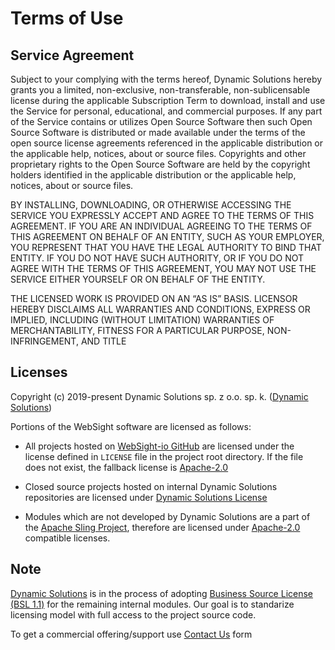 # Terms of Use

## Service Agreement

Subject to your complying with the terms hereof, Dynamic Solutions hereby grants you a limited, non-exclusive, non-transferable, non-sublicensable license during the applicable Subscription Term to download, install and use the Service for personal, educational, and commercial purposes. If any part of the Service contains or utilizes Open Source Software then such Open Source Software is distributed or made available under the terms of the open source license agreements referenced in the applicable distribution or the applicable help, notices, about or source files. Copyrights and other proprietary rights to the Open Source Software are held by the copyright holders identified in the applicable distribution or the applicable help, notices, about or source files.

BY INSTALLING, DOWNLOADING, OR OTHERWISE ACCESSING THE SERVICE YOU EXPRESSLY ACCEPT AND AGREE TO THE TERMS OF THIS AGREEMENT. IF YOU ARE AN INDIVIDUAL AGREEING TO THE TERMS OF THIS AGREEMENT ON BEHALF OF AN ENTITY, SUCH AS YOUR EMPLOYER, YOU REPRESENT THAT YOU HAVE THE LEGAL AUTHORITY TO BIND THAT ENTITY. IF YOU DO NOT HAVE SUCH AUTHORITY, OR IF YOU DO NOT AGREE WITH THE TERMS OF THIS AGREEMENT, YOU MAY NOT USE THE SERVICE EITHER YOURSELF OR ON BEHALF OF THE ENTITY.

THE LICENSED WORK IS PROVIDED ON AN “AS IS” BASIS. LICENSOR HEREBY DISCLAIMS ALL WARRANTIES AND CONDITIONS, EXPRESS OR IMPLIED, INCLUDING (WITHOUT LIMITATION) WARRANTIES OF MERCHANTABILITY, FITNESS FOR A PARTICULAR PURPOSE, NON-INFRINGEMENT, AND TITLE

## Licenses 

Copyright (c) 2019-present Dynamic Solutions sp. z o.o. sp. k. ([Dynamic Solutions](https://ds.pl))

Portions of the WebSight software are licensed as follows:

* All projects hosted on [WebSight-io GitHub](https://github.com/websight-io/) are licensed under the license defined in `LICENSE` file in the project root directory. If the file does not exist, the fallback license is [Apache-2.0](https://www.apache.org/licenses/LICENSE-2.0)

* Closed source projects hosted on internal Dynamic Solutions repositories are licensed under [Dynamic Solutions License](https://websight.io/product/ds-private/LICENSE.txt)

* Modules which are not developed by Dynamic Solutions are a part of the [Apache Sling Project](https://sling.apache.org), therefore are licensed under [Apache-2.0](https://www.apache.org/licenses/LICENSE-2.0) compatible licenses.

## Note

[Dynamic Solutions](https://ds.pl) is in the process of adopting [Business Source License (BSL 1.1)](https://mariadb.com/bsl11/) for the remaining internal modules. Our goal is to standarize licensing model with full access to the project source code.

To get a commercial offering/support use [Contact Us](https://www.ds.pl/contact-us.html) form